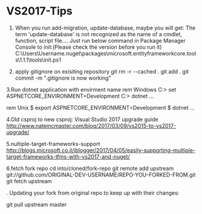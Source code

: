 # VS2017-Tips
1. When you run add-migration, update-database, maybe you will get:
The term 'update-database' is not recognized as the name of a cmdlet, function, script file....
Just run below command in Package Manager Console to init:(Please check the version before you run it)
C:\Users\Username\.nuget\packages\microsoft.entityframeworkcore.tools\1.1.1\tools\init.ps1

2. apply gitignore on exisiting repository
git rm -r --cached .
git add .
git commit -m ".gitignore is now working"

3.Run dotnet application with envirment name
rem Windows
C:\> set ASPNETCORE_ENVIRONMENT=Development
C:\> dotnet ...

rem Unix
$ export ASPNETCORE_ENVIRONMENT=Development
$ dotnet ...


4.Old csproj to new csproj: Visual Studio 2017 upgrade guide
http://www.natemcmaster.com/blog/2017/03/09/vs2015-to-vs2017-upgrade/

5.nultiple-target-frameworks-support
http://blogs.microsoft.co.il/iblogger/2017/04/05/easily-supporting-multiple-target-frameworks-tfms-with-vs2017-and-nuget/

6.fetch fork repo
cd into/cloned/fork-repo
git remote add upstream git://github.com/ORIGINAL-DEV-USERNAME/REPO-YOU-FORKED-FROM.git
git fetch upstream

. Updating your fork from original repo to keep up with their changes:

git pull upstream master

